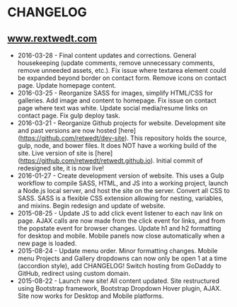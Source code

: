 # CHANGELOG
## www.rextwedt.com

 - 2016-03-28 - Final content updates and corrections.  General housekeeping (update comments, remove unnecessary comments, remove unneeded assets, etc.).  Fix issue where textarea element could be expanded beyond border on contact form.  Remove icons on contact page.  Update homepage content.
 - 2016-03-25 - Reorganize SASS for images, simplify HTML/CSS for galleries.  Add image and content to homepage.  Fix issue on contact page where text was white.  Update social media/resume links on contact page.  Fix gulp deploy task.
 - 2016-03-21 - Reorganize Github projects for website.  Development site and past versions are now hosted [here] (https://github.com/retwedt/dev-site).  This repository holds the source, gulp, node, and bower files.  It does NOT have a working build of the site.  Live version of site is [here] (https://github.com/retwedt/retwedt.github.io).  Initial commit of redesigned site, it is now live!
 - 2016-01-27 - Create development version of website.  This uses a Gulp workflow to compile SASS, HTML, and JS into a working project, launch a Node.js local server, and host the site on the server.  Convert all CSS to SASS.  SASS is a flexible CSS extension allowing for nesting, variables, and mixins.  Begin redesign and update of website.
 - 2015-08-25 - Update JS to add click event listener to each nav link on page.  AJAX calls are now made from the click event for links, and from the popstate event for browser changes.  Update h1 and h2 formatting for desktop and mobile.  Mobile panels now close automatically when a new page is loaded.
 - 2015-08-24 - Update menu order.  Minor formatting changes.  Mobile menu Projects and Gallery dropdowns can now only be open 1 at a time (accordion style), add CHANGELOG!  Switch hosting from GoDaddy to GitHub, redirect using custom domain.
 - 2015-08-22 - Launch new site!  All content updated.  Site restructured using Bootstrap framework, Bootstrap Dropdown Hover plugin, AJAX.  Site now works for Desktop and Mobile platforms.
